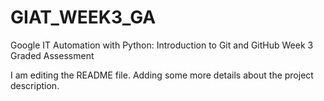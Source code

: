 # GIAT_WEEK3_GA
Google IT Automation with Python: Introduction to Git and GitHub Week 3 Graded Assessment

I am editing the README file.  Adding some more details about the project description.
